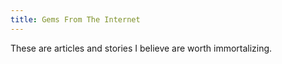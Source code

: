 ```yaml
---
title: Gems From The Internet
---
```

These are articles and stories I believe are worth immortalizing.

